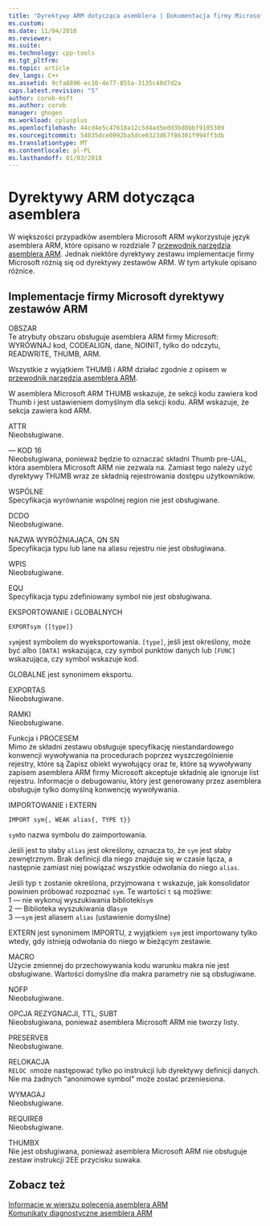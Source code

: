 ```yaml
---
title: "Dyrektywy ARM dotycząca asemblera | Dokumentacja firmy Microsoft"
ms.custom: 
ms.date: 11/04/2016
ms.reviewer: 
ms.suite: 
ms.technology: cpp-tools
ms.tgt_pltfrm: 
ms.topic: article
dev_langs: C++
ms.assetid: 9cfa8896-ec10-4e77-855a-3135c40d7d2a
caps.latest.revision: "5"
author: corob-msft
ms.author: corob
manager: ghogen
ms.workload: cplusplus
ms.openlocfilehash: 44cd4e5c47618a12c5d4ad5edd3bd8bbf9105309
ms.sourcegitcommit: 54035dce0992ba5dce0323d67f86301f994ff3db
ms.translationtype: MT
ms.contentlocale: pl-PL
ms.lasthandoff: 01/03/2018
---
```

# <a name="arm-assembler-directives"></a>Dyrektywy ARM dotycząca asemblera
W większości przypadków asemblera Microsoft ARM wykorzystuje język asemblera ARM, które opisano w rozdziale 7 [przewodnik narzędzia asemblera ARM](http://go.microsoft.com/fwlink/p/?linkid=246102). Jednak niektóre dyrektywy zestawu implementacje firmy Microsoft różnią się od dyrektywy zestawów ARM. W tym artykule opisano różnice.  
  
## <a name="microsoft-implementations-of-arm-assembly-directives"></a>Implementacje firmy Microsoft dyrektywy zestawów ARM  
 OBSZAR  
 Te atrybuty obszaru obsługuje asemblera ARM firmy Microsoft: WYRÓWNAJ kod, CODEALIGN, dane, NOINIT, tylko do odczytu, READWRITE, THUMB, ARM.  
  
 Wszystkie z wyjątkiem THUMB i ARM działać zgodnie z opisem w [przewodnik narzędzia asemblera ARM](http://go.microsoft.com/fwlink/p/?linkid=246102).  
  
 W asemblera Microsoft ARM THUMB wskazuje, że sekcji kodu zawiera kod Thumb i jest ustawieniem domyślnym dla sekcji kodu.  ARM wskazuje, że sekcja zawiera kod ARM.  
  
 ATTR  
 Nieobsługiwane.  
  
 — KOD 16  
 Nieobsługiwana, ponieważ będzie to oznaczać składni Thumb pre-UAL, która asemblera Microsoft ARM nie zezwala na.  Zamiast tego należy użyć dyrektywy THUMB wraz ze składnią rejestrowania dostępu użytkowników.  
  
 WSPÓLNE  
 Specyfikacja wyrównanie wspólnej region nie jest obsługiwane.  
  
 DCDO  
 Nieobsługiwane.  
  
 NAZWA WYRÓŻNIAJĄCA, QN SN  
 Specyfikacja typu lub lane na aliasu rejestru nie jest obsługiwana.  
  
 WPIS  
 Nieobsługiwane.  
  
 EQU  
 Specyfikacja typu zdefiniowany symbol nie jest obsługiwana.  
  
 EKSPORTOWANIE i GLOBALNYCH  
 ```  
EXPORTsym {[type]}  
```  
  
 `sym`jest symbolem do wyeksportowania.  `[type]`, jeśli jest określony, może być albo `[DATA]` wskazująca, czy symbol punktów danych lub `[FUNC]` wskazująca, czy symbol wskazuje kod.  
  
 GLOBALNE jest synonimem eksportu.  
  
 EXPORTAS  
 Nieobsługiwane.  
  
 RAMKI  
 Nieobsługiwane.  
  
 Funkcja i PROCESEM  
 Mimo że składni zestawu obsługuje specyfikację niestandardowego konwencji wywoływania na procedurach poprzez wyszczególnienie rejestry, które są Zapisz obiekt wywołujący oraz te, które są wywoływany zapisem asemblera ARM firmy Microsoft akceptuje składnię ale ignoruje list rejestru.  Informacje o debugowaniu, który jest generowany przez asemblera obsługuje tylko domyślną konwencję wywoływania.  
  
 IMPORTOWANIE i EXTERN  
 ```  
IMPORT sym{, WEAK alias{, TYPE t}}  
```  
  
 `sym`to nazwa symbolu do zaimportowania.  
  
 Jeśli jest to słaby `alias` jest określony, oznacza to, że `sym` jest słaby zewnętrznym. Brak definicji dla niego znajduje się w czasie łącza, a następnie zamiast niej powiązać wszystkie odwołania do niego `alias`.  
  
 Jeśli typ `t` zostanie określona, przyjmowana `t` wskazuje, jak konsolidator powinien próbować rozpoznać `sym`.  Te wartości `t` są możliwe:   
1 — nie wykonuj wyszukiwania biblioteki`sym`  
2 — Biblioteka wyszukiwania dla`sym`  
3 —`sym` jest aliasem `alias` (ustawienie domyślne)  
  
 EXTERN jest synonimem IMPORTU, z wyjątkiem `sym` jest importowany tylko wtedy, gdy istnieją odwołania do niego w bieżącym zestawie.  
  
 MACRO  
 Użycie zmiennej do przechowywania kodu warunku makra nie jest obsługiwane. Wartości domyślne dla makra parametry nie są obsługiwane.  
  
 NOFP  
 Nieobsługiwane.  
  
 OPCJA REZYGNACJI, TTL, SUBT  
 Nieobsługiwana, ponieważ asemblera Microsoft ARM nie tworzy listy.  
  
 PRESERVE8  
 Nieobsługiwane.  
  
 RELOKACJA  
 `RELOC n`może następować tylko po instrukcji lub dyrektywy definicji danych. Nie ma żadnych "anonimowe symbol" może zostać przeniesiona.  
  
 WYMAGAJ  
 Nieobsługiwane.  
  
 REQUIRE8  
 Nieobsługiwane.  
  
 THUMBX  
 Nie jest obsługiwana, ponieważ asemblera Microsoft ARM nie obsługuje zestaw instrukcji 2EE przycisku suwaka.  
  
## <a name="see-also"></a>Zobacz też  
 [Informacje w wierszu polecenia asemblera ARM](../../assembler/arm/arm-assembler-command-line-reference.md)   
 [Komunikaty diagnostyczne asemblera ARM](../../assembler/arm/arm-assembler-diagnostic-messages.md)